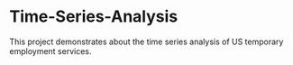 # Time-Series-Analysis
This project demonstrates about the time series analysis of US temporary employment services. 
